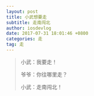 ```yaml
---
layout: post
title: 小武想要走
subtitle: 走南闯北
author: iosdevlog
date: 2017-07-31 18:01:46 +0800
categories: 走
tag: 走
---
```


> 小武：我要走！
>
> 爷爷：你往哪里走？
>
> 小武：走南闯北！
